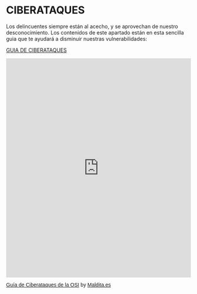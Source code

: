 # CIBERATAQUES

Los delincuentes siempre están al acecho, y se aprovechan de nuestro desconocimiento. Los contenidos de este apartado están en esta sencilla guia que te ayudará a disminuir nuestras vulnerabilidades:

[GUIA DE CIBERATAQUES](https://www.osi.es/sites/default/files/docs/guia-ciberataques/osi-guia-ciberataques.pdf)

<iframe class="scribd_iframe_embed" title="Guía de Ciberataques de la OSI" src="https://www.scribd.com/embeds/482238967/content?start_page=1&view_mode=scroll&access_key=key-JjeIulDY94wQ2IWj8hsX" data-auto-height="true" data-aspect-ratio="0.7080062794348508" scrolling="no" width="100%" height="600" frameborder="0"></iframe><p  style="   margin: 12px auto 6px auto;   font-family: Helvetica,Arial,Sans-serif;   font-style: normal;   font-variant: normal;   font-weight: normal;   font-size: 14px;   line-height: normal;   font-size-adjust: none;   font-stretch: normal;   -x-system-font: none;   display: block;"   ><a title="View Guía de Ciberataques de la OSI on Scribd" href="https://www.scribd.com/document/482238967/Guia-de-Ciberataques-de-la-OSI#from_embed"  style="text-decoration: underline;">Guía de Ciberataques de la OSI</a> by <a title="View Maldita.es's profile on Scribd" href="https://www.scribd.com/user/424493242/Maldita-es#from_embed"  style="text-decoration: underline;">Maldita.es</a></p>
